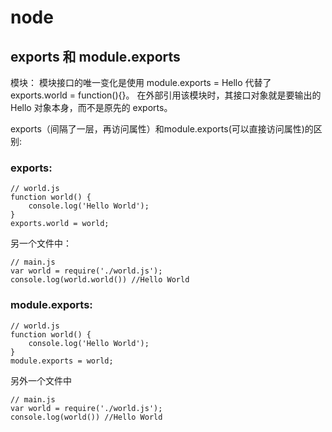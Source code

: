 # node
## exports 和 module.exports
模块：
模块接口的唯一变化是使用 module.exports = Hello 代替了exports.world = function(){}。 在外部引用该模块时，其接口对象就是要输出的 Hello 对象本身，而不是原先的 exports。

exports（间隔了一层，再访问属性）和module.exports(可以直接访问属性)的区别:
### exports:
```
// world.js
function world() {
    console.log('Hello World');
}
exports.world = world;
```
另一个文件中：
```
// main.js
var world = require('./world.js');
console.log(world.world()) //Hello World
```
### module.exports:
```
// world.js
function world() {
    console.log('Hello World');
}
module.exports = world;
```

另外一个文件中
```
// main.js
var world = require('./world.js');
console.log(world()) //Hello World
```
